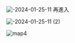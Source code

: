 ![-2024-01-25-11](https://github.com/user-attachments/assets/60b29870-1524-4975-9d89-10204703036f)
再進入

![-2024-01-25-11 (2)](https://github.com/user-attachments/assets/f0b386a1-6513-40fe-ab7e-10fadeac0ea6)

![map4](https://github.com/user-attachments/assets/cd6c494f-84d8-4224-91c5-6c3c10234520)

